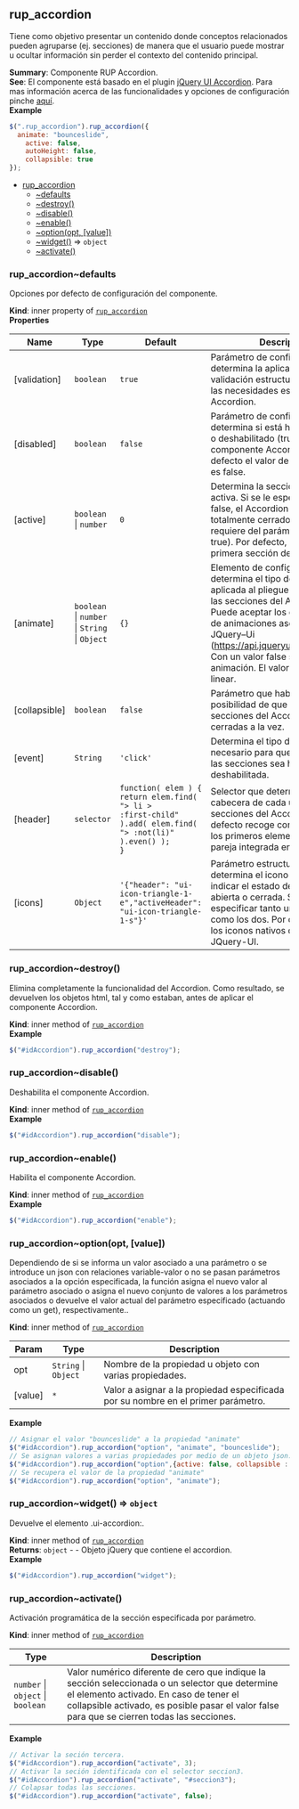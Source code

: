 <a name="module_rup_accordion"></a>

## rup\_accordion
Tiene como objetivo presentar un contenido donde conceptos relacionados pueden agruparse (ej. secciones) de manera que el usuario puede mostrar u ocultar información sin perder el contexto del contenido principal.

**Summary**: Componente RUP Accordion.  
**See**: El componente está basado en el plugin [jQuery UI Accordion](https://jqueryui.com/accordion/). Para mas información acerca de las funcionalidades y opciones de configuración pinche [aquí](http://api.jqueryui.com/accordion/).  
**Example**  
```js
$(".rup_accordion").rup_accordion({  animate: "bounceslide",	active: false,	autoHeight: false,	collapsible: true});
```

* [rup_accordion](#module_rup_accordion)
    * [~defaults](#module_rup_accordion..defaults)
    * [~destroy()](#module_rup_accordion..destroy)
    * [~disable()](#module_rup_accordion..disable)
    * [~enable()](#module_rup_accordion..enable)
    * [~option(opt, [value])](#module_rup_accordion..option)
    * [~widget()](#module_rup_accordion..widget) ⇒ <code>object</code>
    * [~activate()](#module_rup_accordion..activate)

<a name="module_rup_accordion..defaults"></a>

### rup_accordion~defaults
Opciones por defecto de configuración del componente.

**Kind**: inner property of [<code>rup\_accordion</code>](#module_rup_accordion)  
**Properties**

| Name | Type | Default | Description |
| --- | --- | --- | --- |
| [validation] | <code>boolean</code> | <code>true</code> | Parámetro de configuración que determina la aplicación de la validación estructural asociada a las necesidades estructurales del Accordion. |
| [disabled] | <code>boolean</code> | <code>false</code> | Parámetro de configuración que determina si está habilitado (false) o deshabilitado (true) el componente Accordion. Por defecto el valor de este parámetro es false. |
| [active] | <code>boolean</code> \| <code>number</code> | <code>0</code> | Determina la sección que está activa. Si se le especifica el valor false, el Accordion permanecerá totalmente cerrado (este caso requiere del parámetro collapsible true). Por defecto, su valor es la primera sección del Accordion. |
| [animate] | <code>boolean</code> \| <code>number</code> \| <code>String</code> \| <code>Object</code> | <code>{}</code> | Elemento de configuración que determina el tipo de animación aplicada al pliegue y despliegue de las secciones del Accordion. Puede aceptar los distintos tipos de animaciones asociados a JQuery–Ui (https://api.jqueryui.com/easings/). Con un valor false se deshabilita la animación. El valor por defecto es linear. |
| [collapsible] | <code>boolean</code> | <code>false</code> | Parámetro que habilita la posibilidad de que todas las secciones del Accordion estén cerradas a la vez. |
| [event] | <code>String</code> | <code>&#x27;click&#x27;</code> | Determina el tipo de evento necesario para que cada una de las secciones sea habilitada o deshabilitada. |
| [header] | <code>selector</code> | <code>function( elem ) { return elem.find( &quot;&gt; li &gt; :first-child&quot; ).add( elem.find( &quot;&gt; :not(li)&quot; ).even() ); }</code> | Selector que determina el objeto cabecera de cada una de las secciones del Accordion. Por defecto recoge como cabeceras los primeros elementos de cada pareja integrada en el Accordion. |
| [icons] | <code>Object</code> | <code>&#x27;{&quot;header&quot;: &quot;ui-icon-triangle-1-e&quot;,&quot;activeHeader&quot;: &quot;ui-icon-triangle-1-s&quot;}&#x27;</code> | Parámetro estructural que determina el icono utilizado para indicar el estado de sección abierta o cerrada. Se puede especificar tanto uno como otro como los dos. Por defecto se usan los iconos nativos del propio de JQuery-UI. |

<a name="module_rup_accordion..destroy"></a>

### rup_accordion~destroy()
Elimina completamente la funcionalidad del Accordion. Como resultado, se devuelven los
objetos html, tal y como estaban, antes de aplicar el componente Accordion.

**Kind**: inner method of [<code>rup\_accordion</code>](#module_rup_accordion)  
**Example**  
```js
$("#idAccordion").rup_accordion("destroy");
```
<a name="module_rup_accordion..disable"></a>

### rup_accordion~disable()
Deshabilita el componente Accordion.

**Kind**: inner method of [<code>rup\_accordion</code>](#module_rup_accordion)  
**Example**  
```js
$("#idAccordion").rup_accordion("disable");
```
<a name="module_rup_accordion..enable"></a>

### rup_accordion~enable()
Habilita el componente Accordion.

**Kind**: inner method of [<code>rup\_accordion</code>](#module_rup_accordion)  
**Example**  
```js
$("#idAccordion").rup_accordion("enable");
```
<a name="module_rup_accordion..option"></a>

### rup_accordion~option(opt, [value])
Dependiendo de si se informa un valor asociado a una parámetro o se introduce un json con relaciones variable-valor o no se pasan parámetros asociados a la opción especificada, la función asigna el nuevo valor al parámetro asociado o asigna el nuevo conjunto de valores a los parámetros asociados o devuelve el valor actual del parámetro especificado (actuando como un get), respectivamente..

**Kind**: inner method of [<code>rup\_accordion</code>](#module_rup_accordion)  

| Param | Type | Description |
| --- | --- | --- |
| opt | <code>String</code> \| <code>Object</code> | Nombre de la propiedad u objeto con varias propiedades. |
| [value] | <code>\*</code> | Valor a asignar a la propiedad especificada por su nombre en el primer parámetro. |

**Example**  
```js
// Asignar el valor "bounceslide" a la propiedad "animate"$("#idAccordion").rup_accordion("option", "animate", "bounceslide");// Se asignan valores a varias propiedades por medio de un objeto json.$("#idAccordion").rup_accordion("option",{active: false, collapsible : true});// Se recupera el valor de la propiedad "animate"$("#idAccordion").rup_accordion("option", "animate");
```
<a name="module_rup_accordion..widget"></a>

### rup_accordion~widget() ⇒ <code>object</code>
Devuelve el elemento .ui-accordion:.

**Kind**: inner method of [<code>rup\_accordion</code>](#module_rup_accordion)  
**Returns**: <code>object</code> - - Objeto jQuery que contiene el accordion.  
**Example**  
```js
$("#idAccordion").rup_accordion("widget");
```
<a name="module_rup_accordion..activate"></a>

### rup_accordion~activate()
Activación programática de la sección especificada por parámetro.

**Kind**: inner method of [<code>rup\_accordion</code>](#module_rup_accordion)  

| Type | Description |
| --- | --- |
| <code>number</code> \| <code>object</code> \| <code>boolean</code> | Valor numérico diferente de cero que indique la sección seleccionada o un selector que determine el elemento activado. En caso de tener el collapsible activado, es posible pasar el valor false para que se cierren todas las secciones. |

**Example**  
```js
// Activar la seción tercera.$("#idAccordion").rup_accordion("activate", 3);// Activar la seción identificada con el selector seccion3.$("#idAccordion").rup_accordion("activate", "#seccion3");// Colapsar todas las secciones.$("#idAccordion").rup_accordion("activate", false);
```
